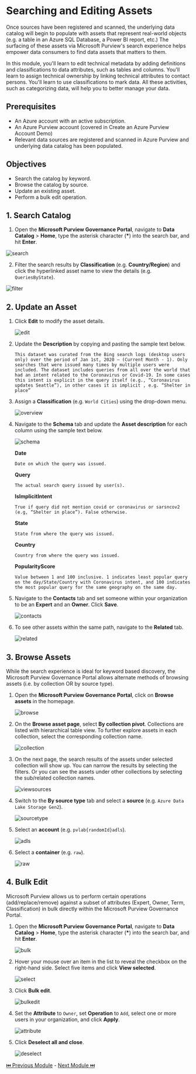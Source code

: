 # Searching and Editing Assets

Once sources have been registered and scanned, the underlying data catalog will begin to populate with assets that represent real-world objects (e.g. a table in an Azure SQL Database, a Power BI report, etc.) The surfacing of these assets via Microsoft Purview's search experience helps empower data consumers to find data assets that matters to them.

In this module, you'll learn to edit technical metadata by adding definitions and classifications to data attributes, such as tables and columns. You'll learn to assign technical ownership by linking technical attributes to contact persons. You'll learn to use classifications to mark data. All these activities, such as categorizing data, will help you to better manage your data.

## Prerequisites
*	An Azure account with an active subscription.
*	An Azure Purview account (covered in Create an Azure Purview Account Demo) 
*	Relevant data sources are registered and scanned in Azure Purview and underlying data catalog has been populated. 

## Objectives
* Search the catalog by keyword.
* Browse the catalog by source.
* Update an existing asset.
* Perform a bulk edit operation.

## 1. Search Catalog
1. Open the **Microsoft Purview Governance Portal**, navigate to **Data Catalog** > **Home**, type the asterisk character (**\***) into the search bar, and hit **Enter**.

  ![search](./assets/5-1_search.jpg "search")
  
2. Filter the search results by **Classification** (e.g. **Country/Region**) and click the hyperlinked asset name to view the details (e.g. `QueriesByState`).

  ![filter](./assets/5-2_filter.jpg "filter")
  

## 2. Update an Asset
1. Click **Edit** to modify the asset details.

    ![edit](./assets/5-3_edit.jpg "edit")
    
2. Update the **Description** by copying and pasting the sample text below.

    ```text
    This dataset was curated from the Bing search logs (desktop users only) over the period of Jan 1st, 2020 – (Current Month - 1). Only searches that were issued many times by multiple users were included. The dataset includes queries from all over the world that had an intent related to the Coronavirus or Covid-19. In some cases this intent is explicit in the query itself (e.g., “Coronavirus updates Seattle”), in other cases it is implicit , e.g. “Shelter in place”
    ```
    
3. Assign a **Classification** (e.g. `World Cities`) using the drop-down menu.

    ![overview](./assets/5-4_overview.jpg "overview")
    
4. Navigate to the **Schema** tab and update the **Asset description** for each column using the sample text below.

    ![schema](./assets/5-5_schema.jpg "schema")
    
    **Date**

    ```text
    Date on which the query was issued.
    ```

    **Query**

    ```text
    The actual search query issued by user(s).
    ```

    **IsImplicitIntent**

    ```text
    True if query did not mention covid or coronavirus or sarsncov2 (e.g, “Shelter in place”). False otherwise.
    ```

    **State**

    ```text
    State from where the query was issued.
    ```

    **Country**
    
    ```text
    Country from where the query was issued.
    ```

    **PopularityScore**

    ```text
    Value between 1 and 100 inclusive. 1 indicates least popular query on the day/State/Country with Coronavirus intent, and 100 indicates the most popular query for the same geography on the same day.
    ```
    
5. Navigate to the **Contacts** tab and set someone within your organization to be an **Expert** and an **Owner**. Click **Save**.
  
    ![contacts](./assets/5-6_contacts.jpg "contacts")
    
6. To see other assets within the same path, navigate to the **Related** tab.

    ![related](./assets/5-7_related.jpg "related")
    
 
## 3. Browse Assets

While the search experience is ideal for keyword based discovery, the Microsoft Purview Governance Portal allows alternate methods of browsing assets (i.e. by collection OR by source type).

1. Open the **Microsoft Purview Governance Portal**, click on  **Browse assets** in the homepage.

    ![browse](./assets/5-8_browse.jpg "browse")
    
2. On the **Browse asset page**, select **By collection pivot**. Collections are listed with hierarchical table view. To further explore assets in each collection, select the corresponding collection name.

    ![collection](./assets/5-9_by_collection.jpg "collection")

3. On the next page, the search results of the assets under selected collection will show up. You can narrow the results by selecting the filters. Or you can see the assets under other collections by selecting the sub/related collection names.
    
    ![viewsources](./assets/5-10_view_sources.jpg "viewsources")
    
4. Switch to the **By source type** tab and select a **source** (e.g. `Azure Data Lake Storage Gen2`).

    ![sourcetype](./assets/5-11_by_source_type.jpg "sourcetype")
    
5. Select an **account** (e.g. `pvlab{randomId}adls`). 

   ![adls](./assets/5-12_select_adls.jpg "adls") 

6. Select a **container** (e.g. `raw`).

    ![raw](./assets/5-13_raw.jpg "raw")
    
## 4. Bulk Edit
Microsoft Purview allows us to perform certain operations (add/replace/remove) against a subset of attributes (Expert, Owner, Term, Classification) in bulk directly within the Microsoft Purview Governance Portal.

1. Open the **Microsoft Purview Governance Portal**, navigate to **Data Catalog** > **Home**, type the asterisk character (**\***) into the search bar, and hit **Enter**.

   ![bulk](./assets/5-14_bulk.jpg "bulk") 

2. Hover your mouse over an item in the list to reveal the checkbox on the right-hand side. Select five items and click **View selected**.

    ![select](./assets/5-15_select.jpg "select")

3. Click **Bulk edit**.

    ![bulkedit](./assets/5-16_bulk_edit.jpg "bulkedit")

4. Set the **Attribute** to `Owner`, set **Operation** to `Add`, select one or more users in your organization, and click **Apply**.

    ![attribute](./assets/5-17_attribute.jpg "attribute")

5. Click **Deselect all and close**.

    ![deselect](./assets/5-18_deselect.jpg "deselect")


  [ ⏮️ Previous Module](../04_registering-and-scanning-adls-gen2-account/documentation.md) - [Next Module ⏭️ ](../06_maintaining-glossary-by-creating-and-importing-terms/documentation.md)
